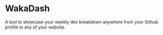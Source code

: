 # WakaDash
A tool to showcase your weekly dev breakdown anywhere from your Github profile to any of your website.

